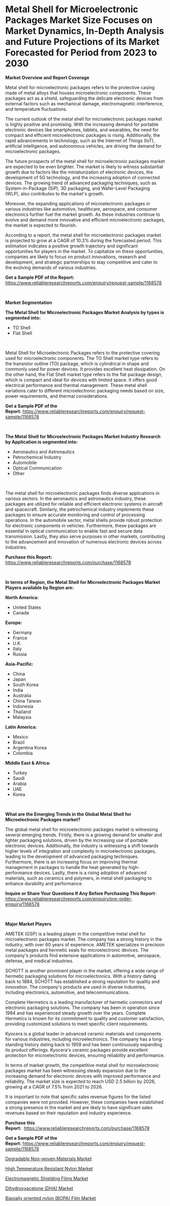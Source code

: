 <p><h1>Metal Shell for Microelectronic Packages Market Size Focuses on Market Dynamics, In-Depth Analysis and Future Projections of its Market Forecasted for Period from 2023 to 2030</h1></p><p><strong>Market Overview and Report Coverage</strong></p>
<p><p>Metal shell for microelectronic packages refers to the protective casing made of metal alloys that houses microelectronic components. These packages act as a shield, safeguarding the delicate electronic devices from external factors such as mechanical damage, electromagnetic interference, and temperature fluctuations.</p><p>The current outlook of the metal shell for microelectronic packages market is highly positive and promising. With the increasing demand for portable electronic devices like smartphones, tablets, and wearables, the need for compact and efficient microelectronic packages is rising. Additionally, the rapid advancements in technology, such as the Internet of Things (IoT), artificial intelligence, and autonomous vehicles, are driving the demand for microelectronic packages.</p><p>The future prospects of the metal shell for microelectronic packages market are expected to be even brighter. The market is likely to witness substantial growth due to factors like the miniaturization of electronic devices, the development of 5G technology, and the increasing adoption of connected devices. The growing trend of advanced packaging techniques, such as System-in-Package (SiP), 3D packaging, and Wafer-Level Packaging (WLP), also contributes to the market's growth.</p><p>Moreover, the expanding applications of microelectronic packages in various industries like automotive, healthcare, aerospace, and consumer electronics further fuel the market growth. As these industries continue to evolve and demand more innovative and efficient microelectronic packages, the market is expected to flourish.</p><p>According to a report, the metal shell for microelectronic packages market is projected to grow at a CAGR of 10.3% during the forecasted period. This estimation indicates a positive growth trajectory and significant opportunities for players in the market. To capitalize on these opportunities, companies are likely to focus on product innovations, research and development, and strategic partnerships to stay competitive and cater to the evolving demands of various industries.</p></p>
<p><strong>Get a Sample PDF of the Report:</strong> <a href="https://www.reliableresearchreports.com/enquiry/request-sample/1168578">https://www.reliableresearchreports.com/enquiry/request-sample/1168578</a></p>
<p>&nbsp;</p>
<p><strong>Market Segmentation</strong></p>
<p><strong>The Metal Shell for Microelectronic Packages Market Analysis by types is segmented into:</strong></p>
<p><ul><li>TO Shell</li><li>Flat Shell</li></ul></p>
<p>&nbsp;</p>
<p><p>Metal Shell for Microelectronic Packages refers to the protective covering used for microelectronic components. The TO Shell market type refers to the transistor outline (TO) package, which is cylindrical in shape and commonly used for power devices. It provides excellent heat dissipation. On the other hand, the Flat Shell market type refers to the flat package design, which is compact and ideal for devices with limited space. It offers good electrical performance and thermal management. These metal shell variations cater to different microelectronic packaging needs based on size, power requirements, and thermal considerations.</p></p>
<p><strong>Get a Sample PDF of the Report:</strong>&nbsp;<a href="https://www.reliableresearchreports.com/enquiry/request-sample/1168578">https://www.reliableresearchreports.com/enquiry/request-sample/1168578</a></p>
<p>&nbsp;</p>
<p><strong>The Metal Shell for Microelectronic Packages Market Industry Research by Application is segmented into:</strong></p>
<p><ul><li>Aeronautics and Astronautics</li><li>Petrochemical Industry</li><li>Automobile</li><li>Optical Communication</li><li>Other</li></ul></p>
<p>&nbsp;</p>
<p><p>The metal shell for microelectronic packages finds diverse applications in various sectors. In the aeronautics and astronautics industry, these packages are utilized for reliable and efficient electronic systems in aircraft and spacecraft. Similarly, the petrochemical industry implements these packages to ensure accurate monitoring and control of processing operations. In the automobile sector, metal shells provide robust protection for electronic components in vehicles. Furthermore, these packages are essential in optical communication to enable fast and secure data transmission. Lastly, they also serve purposes in other markets, contributing to the advancement and innovation of numerous electronic devices across industries.</p></p>
<p><strong>Purchase this Report:</strong>&nbsp; <a href="https://www.reliableresearchreports.com/purchase/1168578">https://www.reliableresearchreports.com/purchase/1168578</a></p>
<p>&nbsp;</p>
<p><strong>In terms of Region, the Metal Shell for Microelectronic Packages Market Players available by Region are:</strong></p>
<p>
    <p> <strong> North America: </strong>
        <ul>
            <li>United States</li>
            <li>Canada</li>
        </ul>
        </p> 
    <p> <strong> Europe: </strong>
        <ul>
            <li>Germany</li>
            <li>France</li>
            <li>U.K.</li>
            <li>Italy</li>
            <li>Russia</li>
        </ul>
        </p> 
    <p> <strong> Asia-Pacific: </strong>
        <ul>
            <li>China</li>
            <li>Japan</li>
            <li>South Korea</li>
            <li>India</li>
            <li>Australia</li>
            <li>China Taiwan</li>
            <li>Indonesia</li>
            <li>Thailand</li>
            <li>Malaysia</li>
        </ul>
        </p> 
    <p> <strong> Latin America: </strong>
        <ul>
            <li>Mexico</li>
            <li>Brazil</li>
            <li>Argentina Korea</li>
            <li>Colombia</li>
        </ul>
        </p> 
    <p> <strong> Middle East & Africa: </strong>
        <ul>
            <li>Turkey</li>
            <li>Saudi</li>
            <li>Arabia</li>
            <li>UAE</li>
            <li>Korea</li>
        </ul>
    </p>
    </p>
<p>&nbsp;</p>
<p><strong>What are the Emerging Trends in the Global Metal Shell for Microelectronic Packages market?</strong></p>
<p><p>The global metal shell for microelectronic packages market is witnessing several emerging trends. Firstly, there is a growing demand for smaller and lighter packaging solutions, driven by the increasing use of portable electronic devices. Additionally, the industry is witnessing a shift towards higher levels of integration and complexity in microelectronic packages, leading to the development of advanced packaging techniques. Furthermore, there is an increasing focus on improving thermal management in packages to handle the heat generated by high-performance devices. Lastly, there is a rising adoption of advanced materials, such as ceramics and polymers, in metal shell packaging to enhance durability and performance.</p></p>
<p><strong>Inquire or Share Your Questions If Any Before Purchasing This Report</strong>- <a href="https://www.reliableresearchreports.com/enquiry/pre-order-enquiry/1168578">https://www.reliableresearchreports.com/enquiry/pre-order-enquiry/1168578</a></p>
<p>&nbsp;</p>
<p><strong>Major Market Players</strong></p>
<p><p>AMETEK (GSP) is a leading player in the competitive metal shell for microelectronic packages market. The company has a strong history in the industry, with over 60 years of experience. AMETEK specializes in precision metal packages and hermetic seals for microelectronic devices. The company's products find extensive applications in automotive, aerospace, defense, and medical industries.</p><p>SCHOTT is another prominent player in the market, offering a wide range of hermetic packaging solutions for microelectronics. With a history dating back to 1884, SCHOTT has established a strong reputation for quality and innovation. The company's products are used in diverse industries, including electronics, automotive, and telecommunications.</p><p>Complete Hermetics is a leading manufacturer of hermetic connectors and electronic packaging solutions. The company has been in operation since 1984 and has experienced steady growth over the years. Complete Hermetics is known for its commitment to quality and customer satisfaction, providing customized solutions to meet specific client requirements.</p><p>Kyocera is a global leader in advanced ceramic materials and components for various industries, including microelectronics. The company has a long-standing history dating back to 1959 and has been continuously expanding its product offerings. Kyocera's ceramic packages provide excellent protection for microelectronic devices, ensuring reliability and performance.</p><p>In terms of market growth, the competitive metal shell for microelectronic packages market has been witnessing steady expansion due to the increasing demand for electronic devices with improved performance and reliability. The market size is expected to reach USD 2.5 billion by 2026, growing at a CAGR of 7.5% from 2021 to 2026.</p><p>It is important to note that specific sales revenue figures for the listed companies were not provided. However, these companies have established a strong presence in the market and are likely to have significant sales revenues based on their reputation and industry experience.</p></p>
<p><strong>Purchase this Report:</strong>&nbsp;&nbsp;<a href="https://www.reliableresearchreports.com/purchase/1168578">https://www.reliableresearchreports.com/purchase/1168578</a></p>
<p></p>
<p><strong>Get a Sample PDF of the Report:</strong>&nbsp;<a href="https://www.reliableresearchreports.com/enquiry/request-sample/1168578">https://www.reliableresearchreports.com/enquiry/request-sample/1168578</a></p>
<p><p><a href="https://medium.com/@joannebell6556/decoding-degradable-non-woven-materials-market-metrics-market-share-trends-and-growth-patterns-73380ee4b542">Degradable Non-woven Materials Market</a></p><p><a href="https://medium.com/@katlynbauch/high-temperature-resistant-nylon-market-trends-forecast-and-competitive-analysis-to-2030-cc1265df9235">High Temperature Resistant Nylon Market</a></p><p><a href="https://medium.com/@williammann19/electromagnetic-shielding-films-market-comprehensive-assessment-by-type-application-and-f688be8872f0">Electromagnetic Shielding Films Market</a></p><p><a href="https://medium.com/@markuspagac2023/dihydroxyacetone-dha-market-analysis-its-cagr-market-segmentation-and-global-industry-overview-e700701aff29">Dihydroxyacetone (DHA) Market</a></p><p><a href="https://medium.com/@jasonmartin866/biaxially-oriented-nylon-bopa-film-market-focuses-on-market-share-size-and-projected-forecast-c0537e10ba55">Biaxially oriented nylon (BOPA) Film Market</a></p></p>